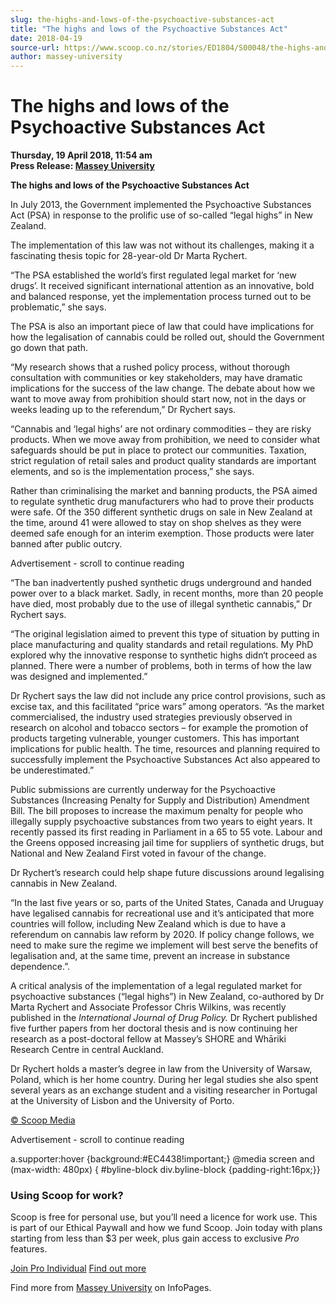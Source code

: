 ```yaml
---
slug: the-highs-and-lows-of-the-psychoactive-substances-act
title: "The highs and lows of the Psychoactive Substances Act"
date: 2018-04-19
source-url: https://www.scoop.co.nz/stories/ED1804/S00048/the-highs-and-lows-of-the-psychoactive-substances-act.htm
author: massey-university
---
```

The highs and lows of the Psychoactive Substances Act
=====================================================

**Thursday, 19 April 2018, 11:54 am**  
**Press Release: [Massey University](https://info.scoop.co.nz/Massey_University)**

**The highs and lows of the Psychoactive Substances Act**

In July 2013, the Government implemented the Psychoactive Substances Act (PSA) in response to the prolific use of so-called “legal highs” in New Zealand.

The implementation of this law was not without its challenges, making it a fascinating thesis topic for 28-year-old Dr Marta Rychert.

“The PSA established the world’s first regulated legal market for ‘new drugs’. It received significant international attention as an innovative, bold and balanced response, yet the implementation process turned out to be problematic,” she says.

The PSA is also an important piece of law that could have implications for how the legalisation of cannabis could be rolled out, should the Government go down that path.

“My research shows that a rushed policy process, without thorough consultation with communities or key stakeholders, may have dramatic implications for the success of the law change. The debate about how we want to move away from prohibition should start now, not in the days or weeks leading up to the referendum,” Dr Rychert says.

“Cannabis and ‘legal highs’ are not ordinary commodities – they are risky products. When we move away from prohibition, we need to consider what safeguards should be put in place to protect our communities. Taxation, strict regulation of retail sales and product quality standards are important elements, and so is the implementation process,” she says.

Rather than criminalising the market and banning products, the PSA aimed to regulate synthetic drug manufacturers who had to prove their products were safe. Of the 350 different synthetic drugs on sale in New Zealand at the time, around 41 were allowed to stay on shop shelves as they were deemed safe enough for an interim exemption. Those products were later banned after public outcry.

Advertisement - scroll to continue reading





“The ban inadvertently pushed synthetic drugs underground and handed power over to a black market. Sadly, in recent months, more than 20 people have died, most probably due to the use of illegal synthetic cannabis,” Dr Rychert says.

“The original legislation aimed to prevent this type of situation by putting in place manufacturing and quality standards and retail regulations. My PhD explored why the innovative response to synthetic highs didn‘t proceed as planned. There were a number of problems, both in terms of how the law was designed and implemented.”

Dr Rychert says the law did not include any price control provisions, such as excise tax, and this facilitated “price wars” among operators. “As the market commercialised, the industry used strategies previously observed in research on alcohol and tobacco sectors – for example the promotion of products targeting vulnerable, younger customers. This has important implications for public health. The time, resources and planning required to successfully implement the Psychoactive Substances Act also appeared to be underestimated.”

Public submissions are currently underway for the Psychoactive Substances (Increasing Penalty for Supply and Distribution) Amendment Bill. The bill proposes to increase the maximum penalty for people who illegally supply psychoactive substances from two years to eight years. It recently passed its first reading in Parliament in a 65 to 55 vote. Labour and the Greens opposed increasing jail time for suppliers of synthetic drugs, but National and New Zealand First voted in favour of the change.

Dr Rychert’s research could help shape future discussions around legalising cannabis in New Zealand.

“In the last five years or so, parts of the United States, Canada and Uruguay have legalised cannabis for recreational use and it’s anticipated that more countries will follow, including New Zealand which is due to have a referendum on cannabis law reform by 2020. If policy change follows, we need to make sure the regime we implement will best serve the benefits of legalisation and, at the same time, prevent an increase in substance dependence.”.

A critical analysis of the implementation of a legal regulated market for psychoactive substances (“legal highs”) in New Zealand, co-authored by Dr Marta Rychert and Associate Professor Chris Wilkins, was recently published in the _International Journal of Drug Policy._ Dr Rychert published five further papers from her doctoral thesis and is now continuing her research as a post-doctoral fellow at Massey’s SHORE and Whāriki Research Centre in central Auckland.

Dr Rychert holds a master’s degree in law from the University of Warsaw, Poland, which is her home country. During her legal studies she also spent several years as an exchange student and a visiting researcher in Portugal at the University of Lisbon and the University of Porto.

[© Scoop Media](http://www.scoop.co.nz/about/terms.html)  

Advertisement - scroll to continue reading



a.supporter:hover {background:#EC4438!important;} @media screen and (max-width: 480px) { #byline-block div.byline-block {padding-right:16px;}}

### Using Scoop for work?

Scoop is free for personal use, but you’ll need a licence for work use. This is part of our Ethical Paywall and how we fund Scoop. Join today with plans starting from less than $3 per week, plus gain access to exclusive _Pro_ features.  
  
[Join Pro Individual](https://pro.scoop.co.nz/Individual/?from=ProIn24) [Find out more](https://pro.scoop.co.nz/using-scoop-for-work/?from=ProIn24)

Find more from [Massey University](https://info.scoop.co.nz/Massey_University) on InfoPages.